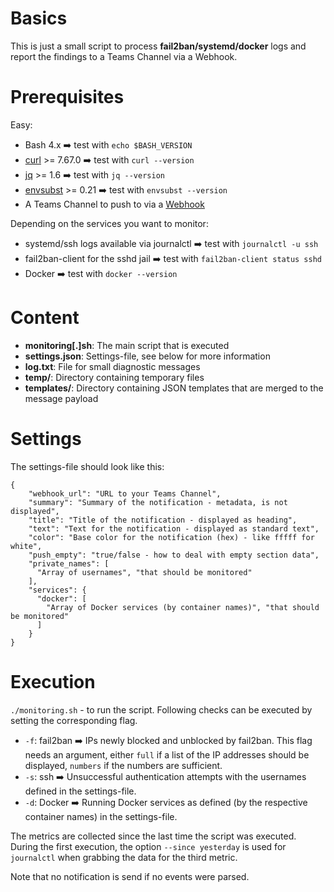 # Basics
This is just a small script to process **fail2ban/systemd/docker** logs and report the findings to a Teams Channel via a Webhook.

# Prerequisites 
Easy:

 - Bash 4.x ➡️ test with `echo $BASH_VERSION`
 - [curl](https://curl.se/) >= 7.67.0 ➡️ test with `curl --version`
 - [jq](https://github.com/jqlang/jq) >= 1.6 ➡️ test with `jq --version`
 - [envsubst](https://www.man7.org/linux/man-pages/man1/envsubst.1.html) >= 0.21 ➡️ test with `envsubst --version`
 - A Teams Channel to push to via a [Webhook](https://learn.microsoft.com/en-us/microsoftteams/platform/webhooks-and-connectors/how-to/add-incoming-webhook?tabs=newteams%2Cdotnet#create-an-incoming-webhook)

Depending on the services you want to monitor:
 - systemd/ssh logs available via journalctl ➡️ test with `journalctl -u ssh`
 - fail2ban-client for the sshd jail ➡️ test with `fail2ban-client status sshd`
 - Docker ➡️ test with `docker --version`

# Content

 - **monitoring[.]sh**: The main script that is executed
 - **settings.json**: Settings-file, see below for more information
 - **log.txt**: File for small diagnostic messages
 - **temp/**: Directory containing temporary files
 - **templates/**: Directory containing JSON templates that are merged to the message payload

# Settings
The settings-file should look like this:

    {
        "webhook_url": "URL to your Teams Channel",
        "summary": "Summary of the notification - metadata, is not displayed",
        "title": "Title of the notification - displayed as heading",
        "text": "Text for the notification - displayed as standard text",
        "color": "Base color for the notification (hex) - like fffff for white",
        "push_empty": "true/false - how to deal with empty section data",
        "private_names": [
          "Array of usernames", "that should be monitored"
        ],
        "services": {
          "docker": [
            "Array of Docker services (by container names)", "that should be monitored"
          ]
        }
    }

# Execution
`./monitoring.sh` - to run the script.
Following checks can be executed by setting the corresponding flag.

 - `-f`: fail2ban ➡️ IPs newly blocked and unblocked by fail2ban. This flag needs an argument, either `full` if a list of the IP addresses should be displayed, `numbers` if the numbers are sufficient.
 - `-s`: ssh ➡️ Unsuccessful authentication attempts with the usernames defined in the settings-file.
 - `-d`: Docker ➡️ Running Docker services as defined (by the respective container names) in the settings-file.

The metrics are collected since the last time the script was executed.
During the first execution, the option `--since yesterday` is used for `journalctl` when grabbing the data for the third metric.

Note that no notification is send if no events were parsed.
